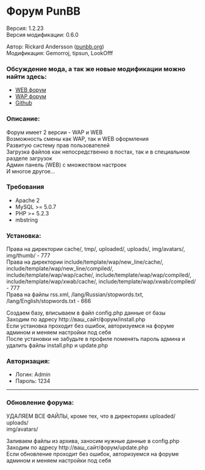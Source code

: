 # Форум PunBB
Версия: 1.2.23  
Версия модификации: 0.6.0  

Автор: Rickard Andersson ([punbb.org](http://punbb.org/))  
Модификация: Gemorroj, tipsun, LookOfff  

### Обсуждение мода, а так же новые модификации можно найти здесь:
* [WEB форум](http://wapinet.ru/forum/viewtopic.php?id=69)
* [WAP форум](http://wapinet.ru/forum/wap/viewtopic.php?id=69)
* [Github](https://github.com/Gemorroj/punbb-mod)



### Описание:
Форум имеет 2 версии - WAP и WEB  
Возможность смены как WAP, так и WEB оформления  
Развитую систему прав пользователей  
Загрузка файлов как непосредственно в постах, так и в специальном разделе загрузок  
Админ панель (WEB) с множеством настроек  
И многое другое...  

### Требования
* Apache 2
* MySQL >= 5.0.7
* PHP >= 5.2.3
* mbstring 

### Установка:
Права на директории cache/, tmp/, uploaded/, uploads/, img/avatars/, img/thumb/ - 777  
Права на директории include/template/wap/new_line/cache/, include/template/wap/new_line/compiled/, include/template/wap/wap/cache/, include/template/wap/wap/compiled/, include/template/wap/xwab/cache/, include/template/wap/xwab/compiled/ - 777  
Права на файлы rss.xml, /lang/Russian/stopwords.txt, /lang/English/stopwords.txt - 666

Создаем базу, вписываем в файл config.php данные от базы  
Заходим по адресу http://ваш_сайт/форум/install.php  
Если установка проходит без ошибок, авторизуемся на форуме админом и меняем настройки под себя  
После установки не забудьте в профиле поменять пароль админа и удалить файлы install.php и update.php  

### Авторизация:
* Логин: Admin
* Пароль: 1234

------------
### Обновление форума:

УДАЛЯЕМ ВСЕ ФАЙЛЫ, кроме тех, что в директориях
uploaded/  
uploads/  
img/avatars/  

Заливаем файлы из архива, заносим нужные данные в config.php  
Заходим по адресу http://ваш_сайт/форум/update.php  
Если обновление проходит без ошибок, авторизуемся на форуме админом и меняем настройки под себя  
